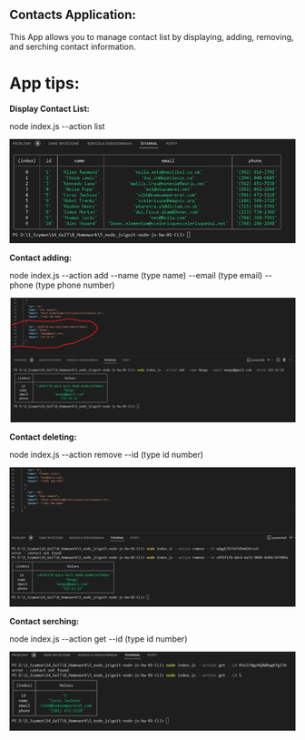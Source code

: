 ## Contacts Application:

This App allows you to manage contact list by displaying, adding, removing, and serching contact information.

# App tips:

**Display Contact List:**

node index.js --action list

![App look](./img/Contact%20List%20Display_jpg.jpg)

**Contact adding:**

node index.js --action add --name (type name) --email (type email) --phone (type phone number)

![App look](./img/Contact%20Adding_jpg.jpg)

**Contact deleting:**

node index.js --action remove --id (type id number)

![App look](./img/Contact%20Removing_jpg.jpg)

**Contact serching:**

node index.js --action get --id (type id number)

![App look](./img/Contact%20Fetching.png)
